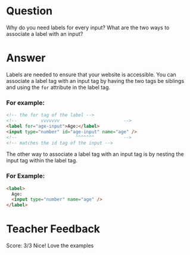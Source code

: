 # Question

Why do you need labels for every input? What are the two ways to associate a label with an input?

# Answer

Labels are needed to ensure that your website is accessible. You can associate a label tag with an input tag by having the two tags be siblings and using the `for` attribute in the label tag.

### For example:

```html
<!-- the for tag of the label -->
<!--         vvvvvvv                        -->
<label for="age-input">Age:</label>
<input type="number" id="age-input" name="age" />
<!--                      ^^^^^^^           -->
<!-- matches the id tag of the input -->
```

The other way to associate a label tag with an input tag is by nesting the input tag within the label tag.

### For Example:

```html
<label>
  Age:
  <input type="number" name="age" />
</label>
```

# Teacher Feedback

Score: 3/3
Nice! Love the examples

